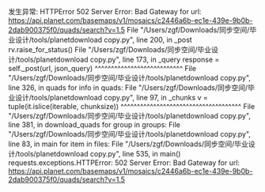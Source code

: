 发生异常: HTTPError
502 Server Error: Bad Gateway for url: https://api.planet.com/basemaps/v1/mosaics/c2446a6b-ec1e-439e-9b0b-2dab900375f0/quads/search?v=1.5
  File "/Users/zgf/Downloads/同步空间/毕业设计/tools/planetdownload copy.py", line 200, in _post
    rv.raise_for_status()
  File "/Users/zgf/Downloads/同步空间/毕业设计/tools/planetdownload copy.py", line 173, in _query
    response = self._post(url, json_query)
               ^^^^^^^^^^^^^^^^^^^^^^^^^^^
  File "/Users/zgf/Downloads/同步空间/毕业设计/tools/planetdownload copy.py", line 326, in quads
    for info in quads:
  File "/Users/zgf/Downloads/同步空间/毕业设计/tools/planetdownload copy.py", line 97, in _chunks
    v = tuple(it.islice(iterable, chunksize))
        ^^^^^^^^^^^^^^^^^^^^^^^^^^^^^^^^^^^^^
  File "/Users/zgf/Downloads/同步空间/毕业设计/tools/planetdownload copy.py", line 381, in download_quads
    for group in groups:
  File "/Users/zgf/Downloads/同步空间/毕业设计/tools/planetdownload copy.py", line 83, in main
    for item in files:
  File "/Users/zgf/Downloads/同步空间/毕业设计/tools/planetdownload copy.py", line 535, in <module>
    main()
requests.exceptions.HTTPError: 502 Server Error: Bad Gateway for url: https://api.planet.com/basemaps/v1/mosaics/c2446a6b-ec1e-439e-9b0b-2dab900375f0/quads/search?v=1.5